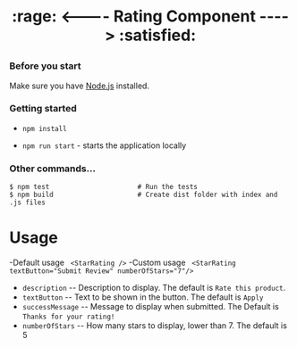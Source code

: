 <h1><p align="center">:rage: <---- Rating Component ----> :satisfied:</p></h1>

### Before you start

Make sure you have [Node.js](https://nodejs.org/en/) installed.

### Getting started
- `npm install`

- `npm run start` - starts the application locally

### Other commands...
```shell
$ npm test                      # Run the tests
$ npm build                     # Create dist folder with index and .js files
```


# Usage
-Default usage ` <StarRating />`
-Custom usage ` <StarRating textButton="Submit Review" numberOfStars="7"/>`


* `description` -- Description to display. The default is `Rate this product`.
* `textButton` -- Text to be shown in the button. The default is `Apply`
* `successMessage` -- Message to display when submitted. The Default is `Thanks for your rating!`
* `numberOfStars` -- How many stars to display, lower than 7. The default is 5
